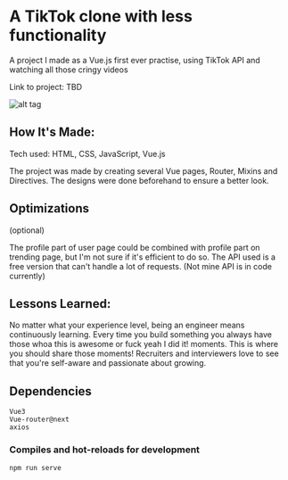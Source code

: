 # A TikTok clone with less functionality
A project I made as a Vue.js first ever practise, using TikTok API and watching all those cringy videos

Link to project: TBD

![alt tag](http://placecorgi.com/1200/650)

## How It's Made:

Tech used: HTML, CSS, JavaScript, Vue.js

The project was made by creating several Vue pages, Router, Mixins and Directives. The designs were done beforehand to ensure a better look.

## Optimizations
(optional)

The profile part of user page could be combined with profile part on trending page, but I'm not sure if it's efficient to do so. 
The API used is a free version that can't handle a lot of requests. (Not mine API is in code currently)

## Lessons Learned:

No matter what your experience level, being an engineer means continuously learning. Every time you build something you always have those whoa this is awesome or fuck yeah I did it! moments. This is where you should share those moments! Recruiters and interviewers love to see that you're self-aware and passionate about growing.

## Dependencies
```
Vue3
Vue-router@next
axios
```

### Compiles and hot-reloads for development
```
npm run serve
```

